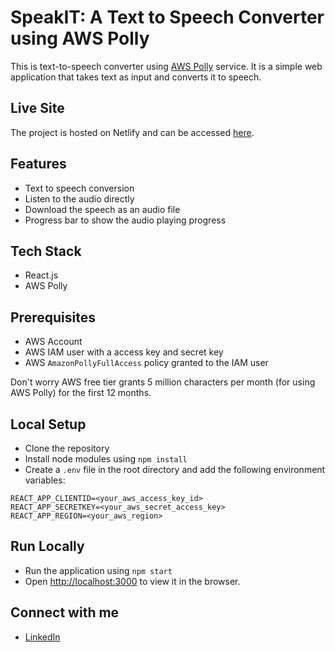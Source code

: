 # SpeakIT: A Text to Speech Converter using AWS Polly

This is text-to-speech converter using [AWS Polly](https://aws.amazon.com/polly/) service. It is a simple web application that takes text as input and converts it to speech.

## Live Site

The project is hosted on Netlify and can be accessed [here](https://mohitur-text-to-speech.netlify.app/).

## Features

- Text to speech conversion
- Listen to the audio directly
- Download the speech as an audio file
- Progress bar to show the audio playing progress

## Tech Stack

- React.js
- AWS Polly

## Prerequisites

- AWS Account
- AWS IAM user with a access key and secret key
- AWS `AmazonPollyFullAccess` policy granted to the IAM user

Don't worry AWS free tier grants 5 million characters per month (for using AWS Polly) for the first 12 months.

## Local Setup

- Clone the repository
- Install node modules using `npm install`
- Create a `.env` file in the root directory and add the following environment variables:

```
REACT_APP_CLIENTID=<your_aws_access_key_id>
REACT_APP_SECRETKEY=<your_aws_secret_access_key>
REACT_APP_REGION=<your_aws_region>
```

## Run Locally

- Run the application using `npm start`
- Open [http://localhost:3000](http://localhost:3000) to view it in the browser.

## Connect with me
- [LinkedIn](https://www.linkedin.com/in/mohitur02/)
